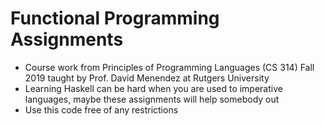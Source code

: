 # Functional Programming Assignments
* Course work from Principles of Programming Languages (CS 314) Fall 2019 taught by Prof. David Menendez at Rutgers University
* Learning Haskell can be hard when you are used to imperative languages, maybe these assignments will help somebody out
* Use this code free of any restrictions

